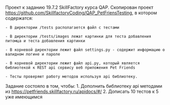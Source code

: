 Проект к заданию 19.7.2 SkillFactory курса QAP.
Скопирован проект https://github.com/SkillfactoryCoding/QAP_PetFriensTesting, в котором содержатся:

    - В директории /tests располагается файл с тестами

    - В директории /tests/images лежат картинки для теста добавления питомца и теста добавления картинки

    - В корневой директории лежит файл settings.py - содержит информацию о валидном логине и пароле

    - В корневой директории лежит файл api.py, который является библиотекой к REST api сервису веб приложения Pet Friends

    - Тесты проверяют работу методов используя api библиотеку.

Задание состояло в том, чтобы:
    1. Дополнить библиотеку api методами из https://petfriends.skillfactory.ru/apidocs/#/
    2. Дописать 10 тестов к 5 уже имеющимся 